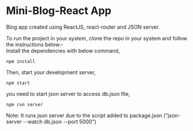 # Mini-Blog-React App

Blog app created using ReactJS, react-router and JSON server.

To run the project in your system, clone the repo in your system and follow the instructions below:-<br/>
Install the dependencies with below command,

```
npm install
```

Then, start your development server,

```
npm start
```

you need to start json server to access db.json file,

```
npm run server
```

Note: It runs json server due to the script added to package.json ("json-server --watch db.json --port 5000")
